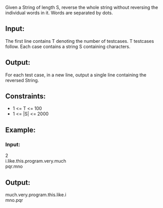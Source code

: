 Given a String of length S, reverse the whole string without reversing the individual words in it. Words are separated by dots.

## Input:
The first line contains T denoting the number of testcases. T testcases follow. Each case contains a string S containing characters.

## Output:
For each test case, in a new line, output a single line containing the reversed String.

## Constraints:
* 1 <= T <= 100
* 1 <= |S| <= 2000

## Example:
### Input:
2  
i.like.this.program.very.much  
pqr.mno  

## Output:
much.very.program.this.like.i  
mno.pqr